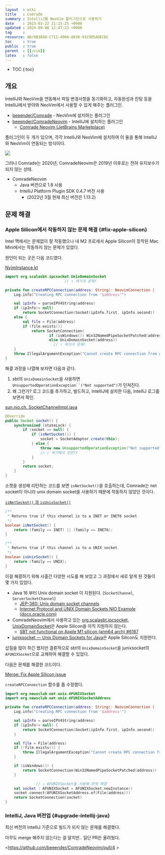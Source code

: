 ```yaml
---
layout  : wiki
title   : Comrade
summary : IntelliJ를 NeoVim 플러그인으로 사용하기
date    : 2023-03-22 21:15:25 +0900
updated : 2024-09-08 12:47:23 +0900
tag     : 
resource: AB/9B1B40-C711-400A-8638-91C9B5ADECDC
toc     : true
public  : true
parent  : [[/vim]]
latex   : false
---
```

* TOC
{:toc}

## 개요

IntelliJ와 NeoVim을 연동해서 파일 변경사항을 동기화하고, 자동완성과 린팅 등을 IntelliJ에서 받아와 NeoVim에서 사용할 수 있게 해주는 플러그인.


- [beeender/Comrade]( https://github.com/beeender/Comrade ) - NeoVim에 설치하는 플러그인
- [beeender/ComradeNeovim]( https://github.com/beeender/ComradeNeovim ) - IntelliJ에 설치하는 플러그인
    - [Comrade Neovim (JetBrains Marketplace)]( https://plugins.jetbrains.com/plugin/12153-comrade-neovim )

플러그인이 두 개가 있으며,
각각 IntelliJ와 NeoVim에 설치하여 이 둘을 통해 IntelliJ와 NeoVim이 연동되는 방식이다.

![]( /resource/AB/9B1B40-C711-400A-8638-91C9B5ADECDC/comrade.svg )

그러나 Comrade는 2020년, ComradeNeovim은 2019년 이후로는 전혀 유지보수가 되지 않는 상태.

- ComradeNeovim
    - Java 버전으로 1.8 사용
    - IntelliJ Platform Plugin SDK 0.4.7 버전 사용
        - (2022년 3월 현재 최신 버전은 1.13.2)


## 문제 해결

### Apple Silicon에서 작동하지 않는 문제 해결 {#fix-apple-silicon}

Intel 맥에서는 문제없이 잘 작동했으나 내 M2 프로세서 Apple Silicon이 장착된 Mac Mini에서는 작동하지 않는 문제가 있었다.

원인이 되는 곳은 다음 코드였다.

[NvimInstance.kt]( https://github.com/johngrib/ComradeNeovim/blob/6006eaf8b26f1baec12cd84e190d7dc96cda4ed2/src/main/kotlin/org/beeender/comradeneovim/core/NvimInstance.kt#L65 )

```kotlin
import org.scalasbt.ipcsocket.UnixDomainSocket
                           // ↑ 여기가 문제!

private fun createRPCConnection(address: String): NeovimConnection {
    Log.info("Creating RPC connection from '$address'")

    val ipInfo = parseIPV4String(address)
    if (ipInfo!= null)
        return SocketConnection(Socket(ipInfo.first, ipInfo.second))
    else {
        val file = File(address)
        if (file.exists())
            return SocketConnection(
                    if (isWindows()) Win32NamedPipeSocketPatched(address)
                    else UnixDomainSocket(address))
                      // ↑ 여기가 문제!
    }
    throw IllegalArgumentException("Cannot create RPC connection from given address: '$address'.")
}
```

해결 과정을 나열해 보자면 다음과 같다.

1. sbt의 `UnixDomainSocket`을 사용하면 `UnsupportedOperationException``("Not supported")`가 던져진다.
2. 왜 그런가? 로그 코드를 추가하고, 빌드하고, IntelliJ에 설치한 다음, IntelliJ 로그를 보면서 확인.

[sun.nio.ch. SocketChannelImpl.java]( https://github.com/AdoptOpenJDK/openjdk-jdk/blob/6bb7e45e8e1a8f5a3b2f9c92b610fa4236f2eb90/src/java.base/share/classes/sun/nio/ch/SocketChannelImpl.java#L223-L227 )

```java
@Override
public Socket socket() {
    synchronized (stateLock) {
        if (socket == null) {
            if (isNetSocket()) {
                socket = SocketAdaptor.create(this);
            } else {
                throw new UnsupportedOperationException("Not supported");
                // ↑ 여기에서 던진다
            }
        }
        return socket;
    }
}
```

소켓을 생성해 리턴하는 코드를 보면 `isNetSocket()`을 호출하는데, Comrade는 net socket이 아니라 unix domain socket을 사용하기 때문에 작동하지 않았던 것이다.

[`isNetSocket()` 과 `isUnixSocket()`]( https://github.com/AdoptOpenJDK/openjdk-jdk/blob/6bb7e45e8e1a8f5a3b2f9c92b610fa4236f2eb90/src/java.base/share/classes/sun/nio/ch/SocketChannelImpl.java#L174-L186 )

```java
/**
 * Returns true if this channel is to a INET or INET6 socket.
 */
boolean isNetSocket() {
    return (family == INET) || (family == INET6);
}

/**
 * Returns true if this channel is to a UNIX socket.
 */
boolean isUnixSocket() {
    return (family == UNIX);
}
```

이걸 해결하기 위해 사흘간 다양한 시도를 해 보았고 그 과정에서 새로 알게 된 것들이 몇 가지 있었다.

- Java 16 부터 Unix domain socket 이 지원된다. (`SocketChannel`, `ServerSocketChannel`)
    - [JEP-380: Unix domain socket channels]( https://inside.java/2021/02/03/jep380-unix-domain-sockets-channels/ )
    - [Internet Protocol and UNIX Domain Sockets NIO Example (docs.oracle.com)]( https://docs.oracle.com/en/java/javase/16/core/internet-protocol-and-unix-domain-sockets-nio-example.html )
- ComradeNeovim에서 사용하고 있는 [org.scalasbt.ipcsocket. UnixDomainSocket]( https://github.com/sbt/ipcsocket/blob/develop/src/main/java/org/scalasbt/ipcsocket/UnixDomainSocket.java )은 Apple Silicon을 아직 지원하지 않는다.
    - [SBT not functional on Apple M1 silicon (arm64 arch) #6187]( https://github.com/sbt/sbt/issues/6187 )
- [junixsocket — Unix Domain Sockets for Java]( https://kohlschutter.github.io/junixsocket/ )은 Apple Silicon도 지원한다.

삽질을 많이 하긴 했지만 결론적으로 sbt의 `UnixDomainSocket`을 junixsocket의 `AFUNIXSocket`으로 교체하여 해결할 수 있었다.

다음은 문제를 해결한 코드이다.

[Merge: Fix Apple Silicon issue]( https://github.com/johngrib/ComradeNeovim/commit/c8128b4f7808fd306a5edaa8f8cd58d725fffed3 )

`createRPCConnection` 함수를 좀 수정했다.

```kotlin
import org.newsclub.net.unix.AFUNIXSocket
import org.newsclub.net.unix.AFUNIXSocketAddress

private fun createRPCConnection(address: String): NeovimConnection {
    Log.info("Creating RPC connection from '$address'")

    val ipInfo = parseIPV4String(address)
    if (ipInfo!= null) {
        return SocketConnection(Socket(ipInfo.first, ipInfo.second))
    }

    val file = File(address)
    if (!file.exists()) {
        throw IllegalArgumentException("Cannot create RPC connection from given address: '$address'.")
    }

    if (isWindows()) {
        return SocketConnection(Win32NamedPipeSocketPatched(address))
    }

              // ↓ AFUNIXSocket을 사용해 문제 해결
    val socket : AFUNIXSocket = AFUNIXSocket.newInstance()
    socket.connect(AFUNIXSocketAddress.of(File(address)))
    return SocketConnection(socket)
}
```

### IntelliJ, Java 버전업 {#upgrade-intellij-java}

최신 버전의 IntelliJ 기준으로 빌드가 되지 않는 문제를 해결했다.

아무도 merge 해주지 않는다는 걸 알지만.. 일단 PR은 올려뒀다.

<https://github.com/beeender/ComradeNeovim/pull/4 >

